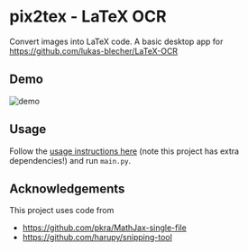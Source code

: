 # pix2tex - LaTeX OCR
Convert images into LaTeX code. A basic desktop app for https://github.com/lukas-blecher/LaTeX-OCR

## Demo
![demo](demo.gif)

## Usage
Follow the [usage instructions here](https://github.com/lukas-blecher/LaTeX-OCR#using-the-model) (note this project has extra dependencies!) and run ```main.py```.

## Acknowledgements
This project uses code from
- https://github.com/pkra/MathJax-single-file
- https://github.com/harupy/snipping-tool
